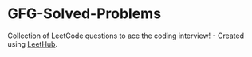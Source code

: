 # GFG-Solved-Problems
Collection of LeetCode questions to ace the coding interview! - Created using [LeetHub](https://github.com/QasimWani/LeetHub).
